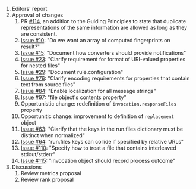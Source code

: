 1. Editors' report
2. Approval of changes
    1. PR [#114](https://github.com/oasis-tcs/sarif-spec/issues/114), an addition to the Guiding Principles to state that duplicate representations of the same information are allowed as long as they are consistent.
    2. [Issue #10](https://github.com/oasis-tcs/sarif-spec/issues/10): "Do we want an array of computed fingerprints on result?"
    3. [Issue #15](https://github.com/oasis-tcs/sarif-spec/issues/15): "Document how converters should provide notifications"
    4. [Issue #23](https://github.com/oasis-tcs/sarif-spec/issues/23): "Clarify requirement for format of URI-valued properties for nested files"
    5. [Issue #29](https://github.com/oasis-tcs/sarif-spec/issues/29): "Document rule.configuration"
    6. [Issue #76](https://github.com/oasis-tcs/sarif-spec/issues/76): "Clarify encoding requirements for properties that contain text from source files"
    7. [Issue #84](https://github.com/oasis-tcs/sarif-spec/issues/84): "Enable localization for all message strings"
    8. [Issue #97](https://github.com/oasis-tcs/sarif-spec/issues/97): "file object's contents property"
    9. Opportunistic change: redefinition of `invocation.responseFiles` property
    10. Opportunitic change: improvement to definition of `replacement` object
    11. [Issue #63](https://github.com/oasis-tcs/sarif-spec/issues/63): "Clarify that the keys in the run.files dictionary must be distinct when normalized"
    12. [Issue #64](https://github.com/oasis-tcs/sarif-spec/issues/64): "run.files keys can collide if specified by relative URLs"
    13. [Issue #110](https://github.com/oasis-tcs/sarif-spec/issues/110): "Specify how to treat a file that contains interleaved stdout/stderr"
    14. [Issue #115](https://github.com/oasis-tcs/sarif-spec/issues/115): "invocation object should record process outcome"
3. Discussions
    1. Review metrics proposal
    2. Review rank proposal
